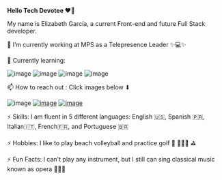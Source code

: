 
<!---
elizgarc/elizgarc is a special ✨ repository because its `README.md` (this file) appears on your GitHub profile.
You can click the Preview link to take a look at your changes.
--->

<b> Hello Tech Devotee  ❤️‍🔥 </b>

My name is Elizabeth García, a current Front-end and future Full Stack developer. 

🔭 I’m currently working at MPS as a Telepresence Leader ✨💻✨

🌱 Currently learning: 

![image](https://user-images.githubusercontent.com/98338136/162670514-32f704f6-9665-45ad-9d49-debe8be38311.png) ![image](https://user-images.githubusercontent.com/98338136/162670523-d25152d1-1459-4ed5-b159-a1a56fa7296f.png) ![image](https://user-images.githubusercontent.com/98338136/162670543-c19d6595-e1c7-4c87-91f7-8edda6e06f05.png)  ![image](https://user-images.githubusercontent.com/98338136/162670732-778f9d1c-a2c1-4552-a7bd-db40dc17f96f.png) 


📫 How to reach out : Click images below  ⬇︎

![image](https://user-images.githubusercontent.com/98338136/162670174-a2f6a41f-1b68-4d45-9bb4-1b3a87ec60e4.png) [![image](https://user-images.githubusercontent.com/98338136/162670234-deec61ef-eab0-4af0-9de5-621e332bc35b.png)](http://linkedin.com/in/elizabeth-garcía-msc-pm-9192b653) [![image](https://user-images.githubusercontent.com/98338136/162670253-19bf6d57-d5c0-4e82-8280-c1a06aea16fa.png)](https://mail.google.com/mail/u/?authuser=webdevelizzz@gmail.com)


⚡ Skills: I am fluent in 5 different languages: English 🇺🇸, Spanish 🇵🇷, Italian🇮🇹, French🇫🇷, and Portuguese 🇧🇷

⚡ Hobbies: I like to play beach volleyball and practice golf 🏐 🏌🏽‍♀️ ⛳️

⚡ Fun Facts: I can't play any instrument, but I still can sing classical music known as opera 👩🏽‍🎤









 
 
 


